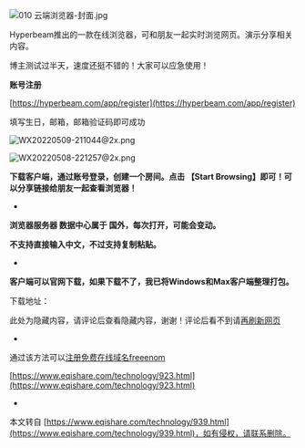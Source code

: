 ![010 云端浏览器-封面.jpg](https://www.eqishare.com/zb_users/upload/2022/06/202206151655256661569949.jpg)

Hyperbeam推出的一款在线浏览器，可和朋友一起实时浏览网页。演示分享相关内容。

博主测试过半天，速度还挺不错的！大家可以应急使用！

**账号注册**

[https://hyperbeam.com/app/register](https://hyperbeam.com/app/register)

填写生日，邮箱，邮箱验证码即可成功

![](https://www.eqishare.com/zb_users/upload/2022/05/202205091652101954857907.png "WX20220509-211044@2x.png")

![](https://www.eqishare.com/zb_users/upload/2022/05/202205091652101954328622.png "WX20220508-221257@2x.png")

**下载客户端，通过账号登录，创建一个房间。点击 【Start Browsing】即可！可以分享链接给朋友一起查看浏览器！**

-

**浏览器服务器 数据中心属于 国外，每次打开，可能会变动。**

**不支持直接输入中文，不过支持复制粘贴。**

-

**客户端可以官网下载，如果下载不了，我已将Windows和Max客户端整理打包。**

下载地址：

此处为隐藏内容，请评论后查看隐藏内容，谢谢！评论后看不到请[再刷新网页](javascript:location.reload();)

-

通过该方法可以[注册免费在线域名freeenom](https://www.eqishare.com/technology/923.html)

[https://www.eqishare.com/technology/923.html](https://www.eqishare.com/technology/923.html)

-

本文转自 [https://www.eqishare.com/technology/939.html](https://www.eqishare.com/technology/939.html)，如有侵权，请联系删除。